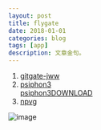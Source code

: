```yaml
---
layout: post
title: flygate 
date: 2018-01-01
categories: blog
tags: [app]
description: 文章金句。
---
```



<div id="aplayer4" class="aplayer"></div>

<script src="../dist/APlayer.min.js"></script>
<script src="demo.js"></script>


1. [gitgate-jww](https://github.com/bannedbook/fanqiang/wiki)
1. [psiphon3](https://psiphon.ca/zh/download.html)<br>[psiphon3DOWNLOAD](https://psiphon.ca/psiphon3.exe)
1. [npvg](http://www.vpngate.net/cn/download.aspx)

![image](https://github.com/feiyuii/feiyuii.github.io/blob/master/img/crowds/crowds.jpg?raw=true)
